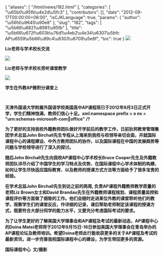 {
    "aliases": [
        "/html/news/182.html"
    ],
    "categories": [
        "\u65b0\u95fb\u4e2d\u5fc3"
    ],
    "contributors": [],
    "date": "2012-09-17T00:00:00+08:00",
    "isCJKLanguage": true,
    "params": {
        "author": "\u56fd\u9645\u90e8"
    },
    "slug": "182",
    "tags": [
        "\u5b66\u6821\u8981\u95fb"
    ],
    "title": "\u5b66\u672f\u603b\u76d1\u4eb2\u4e34\u6307\u5bfc  AP\u6559\u5b66\u89c4\u8303\u6709\u5e8f",
    "toc": true
}
**![](https://cdn.tfls.online/mirror/full/d1962e4e06ef2eeb8a1dfa4fb1d48664acbc95c7.jpg)**

**Liz老师与学术校长交流**

**![](https://cdn.tfls.online/mirror/full/741cd57306be31aab9fffe2d6ed6186ae129bc3e.jpg)**

**Liz老师与学术校长旁听课堂教学**

**![](https://cdn.tfls.online/mirror/full/7445e981c41dfd4ade6747d22e8ba402be681911.jpg)**

**学生在外教AP微积分课堂上**

 

**天津外国语大学附属外国语学校美国高中AP课程班已于2012年9月3日正式开学，学生们精神饱满，教师们信心十足。xml:namespace prefix = o ns = "urn:schemas-microsoft-com:office:office" /?**

**为了更好的支持我校外籍教师团队做好开学前后的教学工作，日前狄邦教育管理集团学术总监John Birchall先生专程从上海来到我校与校领导亲切会面，并就国际课程中心的课程建设、中外方教师团队的协作，以及国际课程在中国的发展趋势等问题与学校领导进行了深入的探讨。**

**随后John Birchall先生向我校AP课程中心学术校长Bruce Cooper先生及外籍教师团队详尽介绍了中国学生的学习特点及优势、在国际课程中心学术体制的构建、如何让学生尽快适应国际教育、以及教师的授课方式方法等方面给予了很多宝贵的经验。**

**在学术总监John Birchall先生到访之前的两周, 负责AP课程外籍教师教学质量的老师Liz Brown女士和David Brandau先生在外籍教师课程规划、课程质量监控和课程评价等方面做了细致的工作。他们会随时走进某位外教的课堂聆听他们的教学，观察学生们的课堂反应，作详细的记录，课后帮助老师制定该课程的授课方式，既要符合大部分同学的能力水平，又要充分考虑国际考试的要求。**

**为了让学生更好的了解美国大学理事会和AP课程及考试的最新动态，AP课程中心的Doina Matei老师将于2012年9月15日-16日参加美国大学理事会在青岛举办的AP课程论坛及教师培训。希望Doina老师此行能收获更多的关于AP课程及考试的最新资讯，进一步完善我校国际课程中心的建设，为学生带回更多的资源。**

**国际课程中心  文/摄影**

